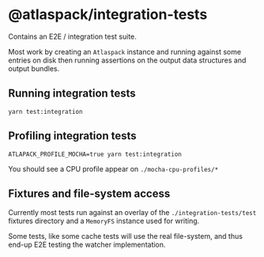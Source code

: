 # @atlaspack/integration-tests

Contains an E2E / integration test suite.

Most work by creating an `Atlaspack` instance and running against some entries on disk then running
assertions on the output data structures and output bundles.

## Running integration tests

```
yarn test:integration
```

## Profiling integration tests

```
ATLAPACK_PROFILE_MOCHA=true yarn test:integration
```

You should see a CPU profile appear on `./mocha-cpu-profiles/*`

## Fixtures and file-system access

Currently most tests run against an overlay of the `./integration-tests/test` fixtures directory
and a `MemoryFS` instance used for writing.

Some tests, like some cache tests will use the real file-system, and thus end-up E2E testing the
watcher implementation.
